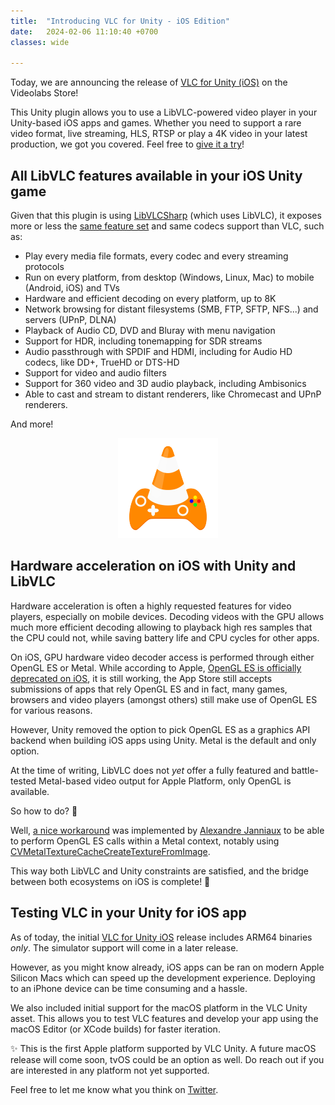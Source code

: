 ```yaml
---
title:  "Introducing VLC for Unity - iOS Edition"
date:   2024-02-06 11:10:40 +0700
classes: wide

---
```


Today, we are announcing the release of [VLC for Unity (iOS)](https://videolabs.io/store/unity) on the Videolabs Store!

This Unity plugin allows you to use a LibVLC-powered video player in your Unity-based iOS apps and games. Whether you need to support a rare video format, live streaming, HLS, RTSP or play a 4K video in your latest production, we got you covered. Feel free to [give it a try](https://videolabs.io/solutions/vlc-unity-trial.unitypackage)!

## All LibVLC features available in your iOS Unity game

Given that this plugin is using [LibVLCSharp](https://code.videolan.org/videolan/LibVLCSharp) (which uses LibVLC), it exposes more or less the [same feature set](https://code.videolan.org/videolan/LibVLCSharp#features) and same codecs support than VLC, such as:

- Play every media file formats, every codec and every streaming protocols
- Run on every platform, from desktop (Windows, Linux, Mac) to mobile (Android, iOS) and TVs
- Hardware and efficient decoding on every platform, up to 8K
- Network browsing for distant filesystems (SMB, FTP, SFTP, NFS...) and servers (UPnP, DLNA)
- Playback of Audio CD, DVD and Bluray with menu navigation
- Support for HDR, including tonemapping for SDR streams
- Audio passthrough with SPDIF and HDMI, including for Audio HD codecs, like DD+, TrueHD or DTS-HD
- Support for video and audio filters
- Support for 360 video and 3D audio playback, including Ambisonics
- Able to cast and stream to distant renderers, like Chromecast and UPnP renderers.

And more!

<p align="center">
    <a href="https://videolabs.io/store/unity"><img src="/assets/unity-logo.png"/></a>
</p>

## Hardware acceleration on iOS with Unity and LibVLC

Hardware acceleration is often a highly requested features for video players, especially on mobile devices. Decoding videos with the GPU allows much more efficient decoding allowing to playback high res samples that the CPU could not, while saving battery life and CPU cycles for other apps.

On iOS, GPU hardware video decoder access is performed through either OpenGL ES or Metal. While according to Apple, [OpenGL ES is officially deprecated on iOS](https://developer.apple.com/documentation/opengles), it is still working, the App Store still accepts submissions of apps that rely OpenGL ES and in fact, many games, browsers and video players (amongst others) still make use of OpenGL ES for various reasons.

However, Unity removed the option to pick OpenGL ES as a graphics API backend when building iOS apps using Unity. Metal is the default and only option.

At the time of writing, LibVLC does not _yet_ offer a fully featured and battle-tested Metal-based video output for Apple Platform, only OpenGL is available. 

So how to do? 🤔

Well, [a nice workaround](https://code.videolan.org/videolan/vlc-unity/-/blob/master/PluginSource/RenderAPI_OpenGLEAGL.mm) was implemented by [Alexandre Janniaux](https://code.videolan.org/alexandre-janniaux) to be able to perform OpenGL ES calls within a Metal context, notably using [CVMetalTextureCacheCreateTextureFromImage](https://developer.apple.com/documentation/corevideo/1456754-cvmetaltexturecachecreatetexture). 

This way both LibVLC and Unity constraints are satisfied, and the bridge between both ecosystems on iOS is complete! 🙌

## Testing VLC in your Unity for iOS app

As of today, the initial [VLC for Unity iOS](https://videolabs.io/store/unity/) release includes ARM64 binaries _only_. The simulator support will come in a later release.

However, as you might know already, iOS apps can be ran on modern Apple Silicon Macs which can speed up the development experience. Deploying to an iPhone device can be time consuming and a hassle.

We also included initial support for the macOS platform in the VLC Unity asset. This allows you to test VLC features and develop your app using the macOS Editor (or XCode builds) for faster iteration.

✨ This is the first Apple platform supported by VLC Unity. A future macOS release will come soon, tvOS could be an option as well. Do reach out if you are interested in any platform not yet supported.

Feel free to let me know what you think on [Twitter](https://twitter.com/martz2804).
